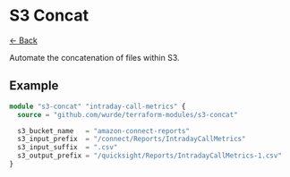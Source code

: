 # S3 Concat

[<- Back](../README.md)

Automate the concatenation of files within S3.

## Example

```terraform
module "s3-concat" "intraday-call-metrics" {
  source = "github.com/wurde/terraform-modules/s3-concat"

  s3_bucket_name   = "amazon-connect-reports"
  s3_input_prefix  = "/connect/Reports/IntradayCallMetrics"
  s3_input_suffix  = ".csv"
  s3_output_prefix = "/quicksight/Reports/IntradayCallMetrics-1.csv"
}
```
